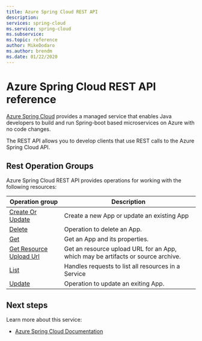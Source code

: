 ```yaml
---
title: Azure Spring Cloud REST API 
description:  
services: spring-cloud
ms.service: spring-cloud 
ms.subservice: 
ms.topic: reference
author: MikeDodaro
ms.author: brendm
ms.date: 01/22/2020
---
```


# Azure Spring Cloud REST API reference

[Azure Spring Cloud](https://docs.microsoft.com/azure/spring-cloud/) provides a managed service that enables Java developers to build and run Spring-boot based microservices on Azure with no code changes.

The REST API allows you to develop clients that use REST calls to the Azure Spring Cloud API. 

## Rest Operation Groups

Azure Spring Cloud REST API provides operations for working with the following resources:

| Operation group | Description                                                        |
|-----------------|--------------------------------------------------------------------|
| [Create Or Update](xref:management.azure.com.azurespringclould.apps.createorupdate) | Create a new App or update an existing App |
| [Delete](xref:management.azure.com.azurespringclould.apps.delete) | Operation to delete an App. |
| [Get](xref:management.azure.com.azurespringclould.apps.get) | Get an App and its properties. |
| [Get Resource Upload Url](xref:management.azure.com.azurespringclould.apps.getresourceuploadurl)  | Get an resource upload URL for an App, which may be artifacts or source archive. |
| [List](xref:management.azure.com.azurespringclould.apps.list) | Handles requests to list all resources in a Service |
| [Update](xref:management.azure.com.azurespringclould.apps.update)| Operation to update an exiting App. |


## Next steps

Learn more about this service:
* [Azure Spring Cloud Documentation](https://docs.microsoft.com/azure/spring-cloud/)
